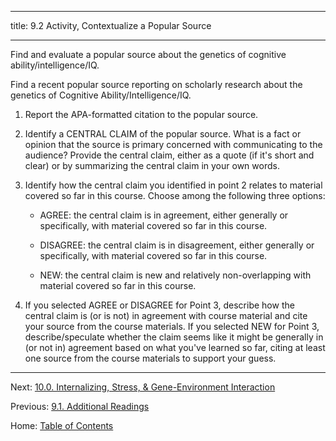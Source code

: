 ----------

title: 9.2 Activity, Contextualize a Popular Source

----------

Find and evaluate a popular source about the genetics of cognitive ability/intelligence/IQ. 

Find a recent popular source reporting on scholarly research about the genetics of Cognitive Ability/Intelligence/IQ. 

1. Report the APA-formatted citation to the popular source.

2. Identify a CENTRAL CLAIM of the popular source. What is a fact or opinion that the source is primary concerned with communicating to the audience? Provide the central claim, either as a quote (if it's short and clear) or by summarizing the central claim in your own words.

3. Identify how the central claim you identified in point 2 relates to material covered so far in this course. Choose among the following three options:

	- AGREE: the central claim is in agreement, either generally or specifically, with material covered so far in this course.

	- DISAGREE: the central claim is in disagreement, either generally or specifically, with material covered so far in this course.

	- NEW: the central claim is new and relatively non-overlapping with material covered so far in this course.
	
4. If you selected AGREE or DISAGREE for Point 3, describe how the central claim is (or is not) in agreement with course material and cite your source from the course materials. If you selected NEW for Point 3, describe/speculate whether the claim seems like it might be generally in (or not in) agreement based on what you've learned so far, citing at least one source from the course materials to support your guess.

--------

Next: [10.0. Internalizing, Stress, & Gene-Environment Interaction](../ch10/10.0_internalizing.md)

Previous: [9.1. Additional Readings](9.1_readings.md)

Home: [Table of Contents](../README.md)
